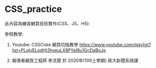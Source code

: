 # CSS_practice
 
此內容為練習網頁技術實作(CSS、JS、H5): 

參照教學:
1. Youtube: CSSCoke 網頁切版教學
https://www.youtube.com/playlist?list=PLqivELodHt3hxeuLX8PYaI8u1GcDaBoJo

2. 報導者網頁工程師 李法賢 於 2020年(109上學期) 政大新聞系授課
